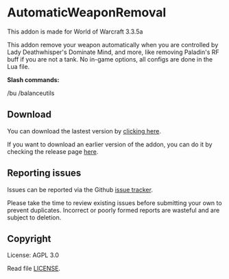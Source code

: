 # AutomaticWeaponRemoval
 
This addon is made for World of Warcraft 3.3.5a
 
This addon remove your weapon automatically when you are controlled by Lady Deathwhisper's Dominate Mind, and more, like removing Paladin's RF buff if you are not a tank. No in-game options, all configs are done in the Lua file.

**Slash commands:**

/bu /balanceutils

## Download

You can download the lastest version by [clicking here](https://github.com/SecretX33/AutomaticWeaponRemoval/releases/latest/download/AutomaticWeaponRemoval.zip). 

If you want to download an earlier version of the addon, you can do it by checking the release page [here](https://github.com/SecretX33/AutomaticWeaponRemoval/releases).


## Reporting issues

Issues can be reported via the Github [issue tracker](https://github.com/SecretX33/AutomaticWeaponRemoval/labels/Branch-master).

Please take the time to review existing issues before submitting your own to
prevent duplicates. Incorrect or poorly formed
reports are wasteful and are subject to deletion.

## Copyright

License: AGPL 3.0

Read file [LICENSE](LICENSE).
